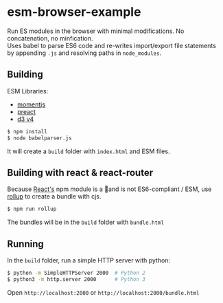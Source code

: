 # esm-browser-example
Run ES modules in the browser with minimal modifications. No concatenation, no minfication.   
Uses babel to parse ES6 code and re-writes import/export file statements by appending `.js` and resolving paths in `node_modules`.

## Building
ESM Libraries: 
* [momentjs](https://momentjs.com/)
* [preact](https://preactjs.com/)
* [d3 v4](https://d3js.org/)

```sh
$ npm install
$ node babelparser.js
```
It will create a `build` folder with `index.html` and ESM files.

## Building with react & react-router
Because [React's](https://github.com/facebook/react) npm module is a 💩and is not ES6-compliant / ESM, use [rollup](https://rollupjs.org) to create a bundle with cjs.

```sh
$ npm run rollup
```
The bundles will be in the `build` folder with `bundle.html`

## Running
In the `build` folder, run a simple HTTP server with python:
```sh
$ python -m SimpleHTTPServer 2000  # Python 2
$ python3 -m http.server 2000      # Python 3
```
Open `http://localhost:2000` or `http://localhost:2000/bundle.html`
